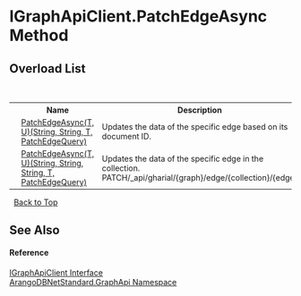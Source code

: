 # IGraphApiClient.PatchEdgeAsync Method 
 


## Overload List
&nbsp;<table><tr><th></th><th>Name</th><th>Description</th></tr><tr><td>![Public method](media/pubmethod.gif "Public method")</td><td><a href="e4e8c272-e40d-187e-f619-3f58974795d8">PatchEdgeAsync(T, U)(String, String, T, PatchEdgeQuery)</a></td><td>
Updates the data of the specific edge based on its document ID.</td></tr><tr><td>![Public method](media/pubmethod.gif "Public method")</td><td><a href="eedd66ae-bc2e-b73a-d37a-121695492991">PatchEdgeAsync(T, U)(String, String, String, T, PatchEdgeQuery)</a></td><td>
Updates the data of the specific edge in the collection. PATCH/_api/gharial/{graph}/edge/{collection}/{edge}</td></tr></table>&nbsp;
<a href="#igraphapiclient.patchedgeasync-method">Back to Top</a>

## See Also


#### Reference
<a href="9cf68195-2611-f408-a78f-ab77864cc844">IGraphApiClient Interface</a><br /><a href="5db3e172-88fa-722f-6e7f-25b7310b3db3">ArangoDBNetStandard.GraphApi Namespace</a><br />